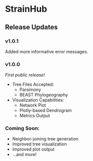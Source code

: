 # StrainHub

## Release Updates

### v1.0.1

Added more informative error messages.

### v1.0.0

_First public release!_

- Tree Files Accepted:
  - Parsimony
  - BEAST Phylogeography
- Visualization Capabilities:
  - Network Plot
  - Plotly-based Dendrogram
  - Metrics Output

### Coming Soon:

- Neighbor-joining tree generation
- Improved tree visualization
- Improved plot output
- ...and more!
